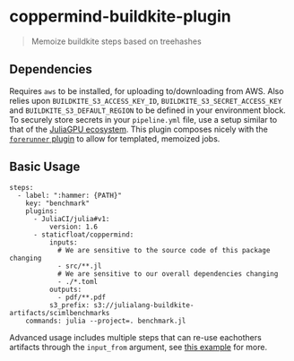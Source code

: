 # coppermind-buildkite-plugin
> Memoize buildkite steps based on treehashes

## Dependencies

Requires `aws` to be installed, for uploading to/downloading from AWS.
Also relies upon `BUILDKITE_S3_ACCESS_KEY_ID`, `BUILDKITE_S3_SECRET_ACCESS_KEY` and `BUILDKITE_S3_DEFAULT_REGION` to be defined in your environment block.
To securely store secrets in your `pipeline.yml` file, use a setup similar to that of the [JuliaGPU ecosystem](https://github.com/JuliaGPU/buildkite/).
This plugin composes nicely with the [`forerunner` plugin](https://github.com/staticfloat/forerunner-buildkite-plugin/) to allow for templated, memoized jobs.

## Basic Usage

```
steps:
  - label: ":hammer: {PATH}"
    key: "benchmark"
    plugins:
      - JuliaCI/julia#v1:
          version: 1.6
      - staticfloat/coppermind:
          inputs:
            # We are sensitive to the source code of this package changing
            - src/**.jl
            # We are sensitive to our overall dependencies changing
            - ./*.toml
          outputs:
            - pdf/**.pdf
          s3_prefix: s3://julialang-buildkite-artifacts/scimlbenchmarks
    commands: julia --project=. benchmark.jl
```

Advanced usage includes multiple steps that can re-use eachothers artifacts through the `input_from` argument, see [this example](https://github.com/SciML/SciMLBenchmarks.jl/blob/4d642fbcd590cac843fe4c34121deca604ef6b2e/.buildkite/run_benchmark.yml#L53-L61) for more.

